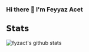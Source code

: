 ### Hi there 👋 I'm Feyyaz Acet

## 𝗦𝘁𝗮𝘁𝘀
![fyzact's github stats](https://github-readme-stats.vercel.app/api?username=fyzact&show_icons=true&theme=dracula)
<!--
**fyzact/fyzact** is a ✨ _special_ ✨ repository because its `README.md` (this file) appears on your GitHub profile.

Here are some ideas to get you started:

- 🔭 I’m currently working on ...
- 🌱 I’m currently learning ...
- 👯 I’m looking to collaborate on ...
- 🤔 I’m looking for help with ...
- 💬 Ask me about ...
- 📫 How to reach me: ...
- 😄 Pronouns: ...
- ⚡ Fun fact: ...
-->
